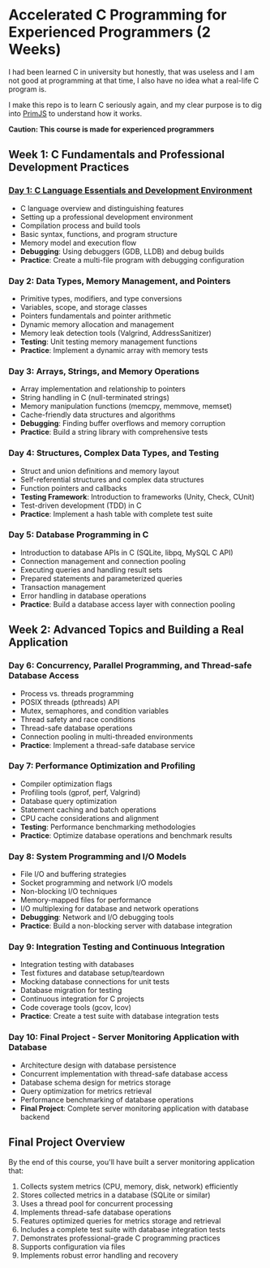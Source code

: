 # Accelerated C Programming for Experienced Programmers (2 Weeks)

I had been learned C in university but honestly, that was useless and I am not good at programming at that time, I also have no idea what a real-life C program is.

I make this repo is to learn C seriously again, and my clear purpose is to dig into [PrimJS](https://github.com/lynx-family/primjs) to understand how it works.

**Caution: This course is made for experienced programmers**

## Week 1: C Fundamentals and Professional Development Practices

### [Day 1: C Language Essentials and Development Environment](./week_01.day_01.md)

- C language overview and distinguishing features
- Setting up a professional development environment
- Compilation process and build tools
- Basic syntax, functions, and program structure
- Memory model and execution flow
- **Debugging**: Using debuggers (GDB, LLDB) and debug builds
- **Practice**: Create a multi-file program with debugging configuration

### Day 2: Data Types, Memory Management, and Pointers

- Primitive types, modifiers, and type conversions
- Variables, scope, and storage classes
- Pointers fundamentals and pointer arithmetic
- Dynamic memory allocation and management
- Memory leak detection tools (Valgrind, AddressSanitizer)
- **Testing**: Unit testing memory management functions
- **Practice**: Implement a dynamic array with memory tests

### Day 3: Arrays, Strings, and Memory Operations

- Array implementation and relationship to pointers
- String handling in C (null-terminated strings)
- Memory manipulation functions (memcpy, memmove, memset)
- Cache-friendly data structures and algorithms
- **Debugging**: Finding buffer overflows and memory corruption
- **Practice**: Build a string library with comprehensive tests

### Day 4: Structures, Complex Data Types, and Testing

- Struct and union definitions and memory layout
- Self-referential structures and complex data structures
- Function pointers and callbacks
- **Testing Framework**: Introduction to frameworks (Unity, Check, CUnit)
- Test-driven development (TDD) in C
- **Practice**: Implement a hash table with complete test suite

### Day 5: Database Programming in C

- Introduction to database APIs in C (SQLite, libpq, MySQL C API)
- Connection management and connection pooling
- Executing queries and handling result sets
- Prepared statements and parameterized queries
- Transaction management
- Error handling in database operations
- **Practice**: Build a database access layer with connection pooling

## Week 2: Advanced Topics and Building a Real Application

### Day 6: Concurrency, Parallel Programming, and Thread-safe Database Access

- Process vs. threads programming
- POSIX threads (pthreads) API
- Mutex, semaphores, and condition variables
- Thread safety and race conditions
- Thread-safe database operations
- Connection pooling in multi-threaded environments
- **Practice**: Implement a thread-safe database service

### Day 7: Performance Optimization and Profiling

- Compiler optimization flags
- Profiling tools (gprof, perf, Valgrind)
- Database query optimization
- Statement caching and batch operations
- CPU cache considerations and alignment
- **Testing**: Performance benchmarking methodologies
- **Practice**: Optimize database operations and benchmark results

### Day 8: System Programming and I/O Models

- File I/O and buffering strategies
- Socket programming and network I/O models
- Non-blocking I/O techniques
- Memory-mapped files for performance
- I/O multiplexing for database and network operations
- **Debugging**: Network and I/O debugging tools
- **Practice**: Build a non-blocking server with database integration

### Day 9: Integration Testing and Continuous Integration

- Integration testing with databases
- Test fixtures and database setup/teardown
- Mocking database connections for unit tests
- Database migration for testing
- Continuous integration for C projects
- Code coverage tools (gcov, lcov)
- **Practice**: Create a test suite with database integration tests

### Day 10: Final Project - Server Monitoring Application with Database

- Architecture design with database persistence
- Concurrent implementation with thread-safe database access
- Database schema design for metrics storage
- Query optimization for metrics retrieval
- Performance benchmarking of database operations
- **Final Project**: Complete server monitoring application with database backend

## Final Project Overview

By the end of this course, you'll have built a server monitoring application that:

1. Collects system metrics (CPU, memory, disk, network) efficiently
2. Stores collected metrics in a database (SQLite or similar)
3. Uses a thread pool for concurrent processing
4. Implements thread-safe database operations
5. Features optimized queries for metrics storage and retrieval
6. Includes a complete test suite with database integration tests
7. Demonstrates professional-grade C programming practices
8. Supports configuration via files
9. Implements robust error handling and recovery
